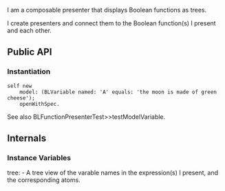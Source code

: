 I am a composable presenter that displays Boolean functions as trees.

I create presenters and connect them to the Boolean function(s) I present and
each other.

## Public API

### Instantiation

```Smalltalk
self new
	model: (BLVariable named: 'A' equals: 'the moon is made of green cheese');
	openWithSpec.
```

See also BLFunctionPresenterTest>>testModelVariable.

## Internals

### Instance Variables

tree: <SpTreeTablePresenter> - A tree view of the varable names in the
	expression(s) I present, and the corresponding atoms.
